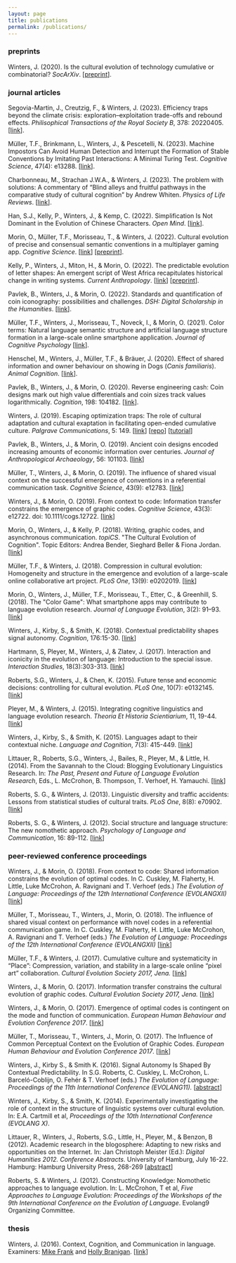 ```yaml
---
layout: page
title: publications
permalink: /publications/
---
```


### preprints
Winters, J. (2020). Is the cultural evolution of technology cumulative or combinatorial? *SocArXiv*. [[preprint](https://osf.io/preprints/socarxiv/aypnx)].

### journal articles
Segovia-Martin, J., Creutzig, F., & Winters, J. (2023). Efficiency traps beyond the climate crisis: exploration–exploitation trade-offs and rebound effects. *Philisophical Transactions of the Royal Society B*, 378: 20220405. [[link](https://royalsocietypublishing.org/doi/10.1098/rstb.2022.0405)].

Müller, T.F., Brinkmann, L., Winters, J., & Pescetelli, N. (2023). Machine Impostors Can Avoid Human Detection and Interrupt the Formation of Stable Conventions by Imitating Past Interactions: A Minimal Turing Test. *Cognitive Science*, 47(4): e13288. [[link](https://onlinelibrary.wiley.com/doi/full/10.1111/cogs.13288)].

Charbonneau, M., Strachan J.W.A., & Winters, J. (2023). The problem with solutions: A commentary of “Blind alleys and fruitful pathways in the comparative study of cultural cognition” by Andrew Whiten. *Physics of Life Reviews*. [[link](https://doi.org/10.1016/j.plrev.2022.11.012)].

Han, S.J., Kelly, P., Winters, J., & Kemp, C. (2022). Simplification Is Not Dominant in the Evolution of Chinese Characters. *Open Mind*. [[link](https://doi.org/10.1162/opmi_a_00064)].

Morin, O., Müller, T.F., Morisseau, T., & Winters, J. (2022). Cultural evolution of precise and consensual semantic conventions in a multiplayer gaming app. *Cognitive Science*. [[link](https://doi.org/10.1111/cogs.13113)] [[preprint](https://pure.mpg.de/rest/items/item_3273644/component/file_3273645/content)].

Kelly, P., Winters, J., Miton, H., & Morin, O. (2022). The predictable evolution of letter shapes: An emergent script of West Africa recapitulates historical change in writing systems. *Current Anthropology*. [[link](https://www.journals.uchicago.edu/doi/abs/10.1086/717779)] [[preprint](https://osf.io/preprints/socarxiv/eg489/)].

Pavlek, B., Winters, J., & Morin, O. (2022). Standards and quantification of coin iconography: possibilities and challenges. *DSH: Digital Scholarship in the Humanities*. [[link](https://doi.org/10.1093/llc/fqab030)].

Müller, T.F., Winters, J., Morisseau, T., Noveck, I., & Morin, O. (2021). Color terms: Natural language semantic structure and artificial language structure formation in a large-scale online smartphone application. *Journal of Cognitive Psychology* [[link](https://www.tandfonline.com/doi/full/10.1080/20445911.2021.1900199)].

Henschel, M., Winters, J., Müller, T.F., & Bräuer, J. (2020). Effect of shared information and owner behaviour on showing in Dogs (*Canis familiaris*). *Animal Cognition*. [[link](https://doi.org/10.1007/s10071-020-01409-9)].

Pavlek, B., Winters, J., & Morin, O. (2020). Reverse engineering cash: Coin designs mark out high value differentials and coin sizes track values logarithmically. *Cognition*, 198: 104182. [[link](https://www.sciencedirect.com/science/article/pii/S0010027720300019?dgcid=author)].

Winters, J. (2019). Escaping optimization traps: The role of cultural adaptation and cultural exaptation in facilitating open-ended cumulative culture. *Palgrave Communications*, 5: 149. [[link](https://www.nature.com/articles/s41599-019-0361-3)] [[repo](https://github.com/j-winters/cumulative)] [[tutorial](https://nextjournal.com/winters/cumulative-culture-in-open-ended-problem-spaces/)]

Pavlek, B., Winters, J., & Morin, O. (2019). Ancient coin designs encoded increasing amounts of economic information over centuries. *Journal of Anthropological Archaeology*, 56: 101103. [[link](https://doi.org/10.1016/j.jaa.2019.101103)]

Müller, T., Winters, J., & Morin, O. (2019). The influence of shared visual context on the successful emergence of conventions in a referential communication task. *Cognitive Science*, 43(9): e12783. [[link](https://onlinelibrary.wiley.com/doi/full/10.1111/cogs.12783)]

Winters, J., & Morin, O. (2019). From context to code: Information transfer constrains the emergence of graphic codes. *Cognitive Science*, 43(3): e12722. doi: 10.1111/cogs.12722. [[link](https://onlinelibrary.wiley.com/doi/abs/10.1111/cogs.12722)]

Morin, O., Winters, J., & Kelly, P. (2018). Writing, graphic codes, and asynchronous communication. *topiCS*. "The Cultural Evolution of Cognition". Topic Editors: Andrea Bender, Sieghard Beller & Fiona Jordan. [[link](https://onlinelibrary.wiley.com/doi/10.1111/tops.12386)] 

Müller, T.F., & Winters, J. (2018). Compression in cultural evolution: Homogeneity and structure in the emergence and evolution of a large-scale online collaborative art project. *PLoS One*, 13(9): e0202019. [[link](https://journals.plos.org/plosone/article?id=10.1371/journal.pone.0202019)]

Morin, O., Winters, J., Müller, T.F., Morisseau, T., Etter, C., & Greenhill, S. (2018). The "Color Game": What smartphone apps may contribute to language evolution research. *Journal of Language Evolution*, 3(2): 91–93. [[link](https://academic.oup.com/jole/advance-article-abstract/doi/10.1093/jole/lzy005/5033027?redirectedFrom=fulltext)]

Winters, J., Kirby, S., & Smith, K. (2018). Contextual predictability shapes signal autonomy. *Cognition*, 176:15-30. [[link](https://www.sciencedirect.com/science/article/pii/S0010027718300647)]

Hartmann, S, Pleyer, M., Winters, J, & Zlatev, J. (2017). Interaction and iconicity in the evolution of language: Introduction to the special issue. *Interaction Studies*, 18(3):303-313. [[link](http://www.jbe-platform.com/content/journals/10.1075/is.18.3.01ple)]

Roberts, S.G., Winters, J., & Chen, K. (2015). Future tense and economic decisions: controlling for cultural evolution. *PLoS One*, 10(7): e0132145. [[link](http://journals.plos.org/plosone/article?id=10.1371/journal.pone.0132145)]

Pleyer, M., & Winters, J. (2015). Integrating cognitive linguistics and language evolution research. *Theoria Et Historia Scientiarium*, 11, 19-44. [[link](https://www.academia.edu/10713753/Integrating_Cognitive_Linguistics_and_Language_Evolution_Research)]

Winters, J., Kirby, S., & Smith, K. (2015). Languages adapt to their contextual niche. *Language and Cognition*, 7(3): 415-449. [[link](https://www.cambridge.org/core/journals/language-and-cognition/article/languages-adapt-to-their-contextual-niche/83E9F516875C340E0A9263B4A7C38F43)]

Littauer, R., Roberts, S.G., Winters, J., Bailes, R., Pleyer, M., & Little, H. (2014). From the Savannah to the Cloud: Blogging Evolutionary Linguistics Research. In: *The Past, Present and Future of Language Evolution Research*, Eds., L. McCrohon, B. Thompson, T. Verhoef, H. Yamauchi. [[link](http://kyoto.evolang.org/sites/default/files/student_volume.pdf)]

Roberts, S. G., & Winters, J. (2013). Linguistic diversity and traffic accidents: Lessons from statistical studies of cultural traits. *PLoS One*, 8(8): e70902. [[link](http://journals.plos.org/plosone/article?id=10.1371/journal.pone.0070902)]

Roberts, S. G., & Winters, J. (2012). Social structure and language structure: The new nomothetic approach. *Psychology of Language and Communication*, 16: 89-112. [[link](https://www.degruyter.com/downloadpdf/j/plc.2012.16.issue-2/v10057-012-0008-6/v10057-012-0008-6.pdf)]

### peer-reviewed conference proceedings
Winters, J., & Morin, O. (2018). From context to code: Shared information constrains the evolution of optimal codes. In C. Cuskley, M. Flaherty, H. Little, Luke McCrohon, A. Ravignani and T. Verhoef (eds.) *The Evolution of Language: Proceedings of the 12th International Conference (EVOLANGXII)* [[link](http://evolang.org/torun/proceedings/papertemplate.html?p=105)]

Müller, T., Morisseau, T., Winters, J., Morin, O. (2018). The influence of shared visual context on performance with novel codes in a referential communication game. In C. Cuskley, M. Flaherty, H. Little, Luke McCrohon, A. Ravignani and T. Verhoef (eds.) *The Evolution of Language: Proceedings of the 12th International Conference (EVOLANGXII)* [[link](http://evolang.org/torun/proceedings/papertemplate.html?p=103)]

Müller, T.F., & Winters, J. (2017). Cumulative culture and systematicity in “Place”: Compression, variation, and stability in a large-scale online “pixel art” collaboration. *Cultural Evolution Society 2017, Jena.* [[link](https://guidebook.com/guide/92067/poi/8360718/?pcat=447371)]

Winters, J., & Morin, O. (2017). Information transfer constrains the cultural evolution of graphic codes. *Cultural Evolution Society 2017, Jena.* [[link](https://guidebook.com/guide/92067/poi/8360715/?pcat=447371)]

Winters, J., & Morin, O. (2017). Emergence of optimal codes is contingent on the mode and function of communication. *European Human Behaviour and Evolution Conference 2017*. [[link](https://ehbea2017.sciencesconf.org/data/pages/Book_of_Abstracts_Completed_3.docx)]

Müller, T., Morisseau, T., Winters, J., Morin, O. (2017). The Influence of Common Perceptual Context on the Evolution of Graphic Codes. *European Human Behaviour and Evolution Conference 2017*. [[link](https://ehbea2017.sciencesconf.org/data/pages/Book_of_Abstracts_Completed_3.docx)]

Winters, J., Kirby S., & Smith K. (2016). Signal Autonomy Is Shaped By Contextual Predictability. In S.G. Roberts, C. Cuskley, L. McCrohon, L. Barceló-Coblijn, O. Fehér & T. Verhoef (eds.) *The Evolution of Language: Proceedings of the 11th International Conference (EVOLANG11).* [[abstract](http://evolang.org/neworleans/papers/92.html)]

Winters, J., Kirby, S., & Smith, K. (2014). Experimentally investigating the role of context in the structure of linguistic systems over cultural evolution. In: E.A. Cartmill et al, *Proceedings of the 10th International Conference (EVOLANG X)*.

Littauer, R., Winters, J., Roberts, S.G., Little, H., Pleyer, M., & Benzon, B (2012). Academic research in the blogosphere: Adapting to new risks and opportunities on the Internet. In: Jan Christoph Meister (Ed.): *Digital Humanities 2012. Conference Abstracts*. University of Hamburg, July 16-22. Hamburg: Hamburg University Press, 268-269 [[abstract](http://www.dh2012.uni-hamburg.de/conference/programme/abstracts/academic-research-in-the-blogosphere-adapting-to-new-opportunities-and-risks-on-the-internet/)]

Roberts, S. & Winters, J. (2012). Constructing Knowledge: Nomothetic approaches to language evolution. In: L. McCrohon, T et al, *Five Approaches to Language Evolution: Proceedings of the Workshops of the 9th International Conference on the Evolution of Language*. Evolang9 Organizing Committee.

### thesis
Winters, J. (2016). Context, Cognition, and Communication in language. Examiners: [Mike Frank](https://web.stanford.edu/~mcfrank/) and [Holly Branigan](https://www.ed.ac.uk/profile/holly-branigan). [[link](https://era.ed.ac.uk/handle/1842/23546)]
